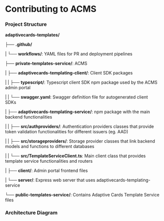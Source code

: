 # Contributing to ACMS

### Project Structure

**adaptivecards-templates/**

├──  **.github/**

|      └── **workflows/**: YAML files for PR and deployment pipelines

├──  **private-templates-service/**: ACMS

|   ├──  **adaptivecards-templating-client/**: Client SDK packages

|   |    ├──  **typescript/**: Typescript client SDK npm package used by the ACMS admin portal

|   |    └── **swagger.yaml**: Swagger definition file for autogenerated client SDKs

|   ├──  **adaptivecards-templating-service/**: npm package with the main backend functionalities

|   |    ├──  **src/authproviders/**: Authentication providers classes that provide token validation functionalities for different 
issuers (eg. AAD)

|   |   ├──  **src/storageproviders/**: Storage provider classes that link backend models and functions to different databases

|   |    └── **src/TemplateServiceClient.ts**: Main client class that provides template service functionalities and routers

|   ├──  **client/**: Admin portal frontend files

|   └── **server/**: Express web server that uses adaptivecards-templating-service

└── **public-templates-service/**: Contains Adaptive Cards Template Service files




### Architecture Diagram

